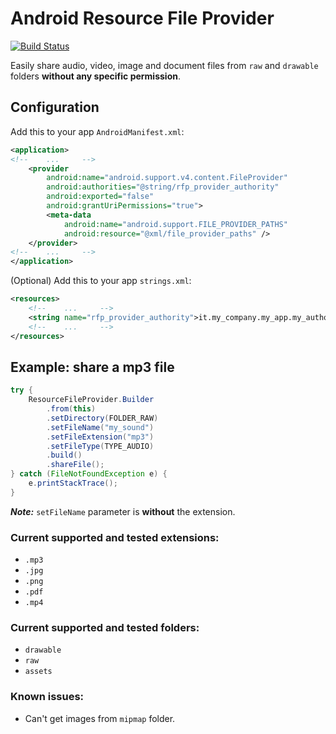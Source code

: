 # Android Resource File Provider

[![Build Status](https://travis-ci.org/federicoboschini/Android-Resource-File-Provider.svg?branch=master)](https://travis-ci.org/federicoboschini/Android-Resource-File-Provider)

Easily share audio, video, image and document files from `raw` and `drawable` folders **without any specific permission**.

## Configuration

Add this to your app `AndroidManifest.xml`:

```xml
<application>
<!--    ...     -->
    <provider
        android:name="android.support.v4.content.FileProvider"
        android:authorities="@string/rfp_provider_authority"
        android:exported="false"
        android:grantUriPermissions="true">
        <meta-data
            android:name="android.support.FILE_PROVIDER_PATHS"
            android:resource="@xml/file_provider_paths" />
    </provider>
<!--    ...     -->
</application>
```

(Optional) Add this to your app `strings.xml`:

```xml
<resources>
    <!--    ...     -->
    <string name="rfp_provider_authority">it.my_company.my_app.my_authority</string>
    <!--    ...     -->
</resources>
```

## Example: share a mp3 file

```java
try {
    ResourceFileProvider.Builder
        .from(this)
        .setDirectory(FOLDER_RAW)
        .setFileName("my_sound")
        .setFileExtension("mp3")
        .setFileType(TYPE_AUDIO)
        .build()
        .shareFile();
} catch (FileNotFoundException e) {
    e.printStackTrace();
}
```

***Note:*** `setFileName` parameter is **without** the extension.

### Current supported and tested extensions:

* `.mp3`
* `.jpg`
* `.png`
* `.pdf`
* `.mp4`

### Current supported and tested folders:

* `drawable`
* `raw`
* `assets`

### Known issues:

* Can't get images from `mipmap` folder.

